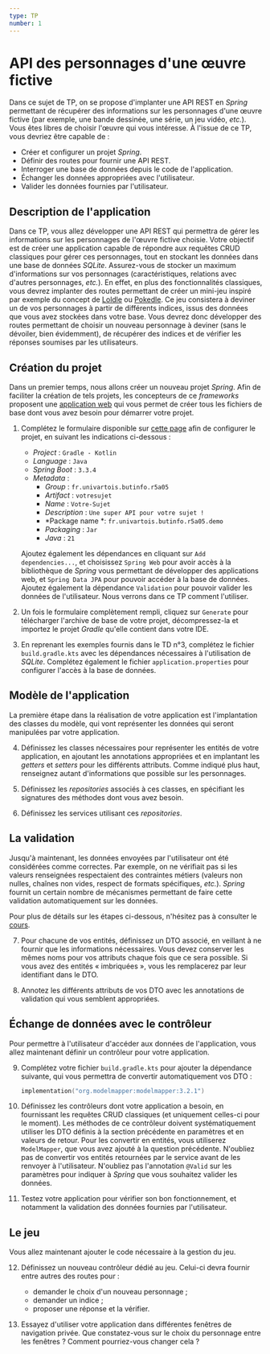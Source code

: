 ```yaml
---
type: TP
number: 1
---
```


# API des personnages d'une œuvre fictive

Dans ce sujet de TP, on se propose d'implanter une API REST en *Spring*
permettant de récupérer des informations sur les personnages d'une œuvre
fictive (par exemple, une bande dessinée, une série, un jeu vidéo, *etc.*).
Vous êtes libres de choisir l'œuvre qui vous intéresse.
À l'issue de ce TP, vous devriez être capable de :

- Créer et configurer un projet *Spring*.
- Définir des routes pour fournir une API REST.
- Interroger une base de données depuis le code de l'application.
- Échanger les données appropriées avec l'utilisateur.
- Valider les données fournies par l'utilisateur.

## Description de l'application

Dans ce TP, vous allez développer une API REST qui permettra de gérer les
informations sur les personnages de l'œuvre fictive choisie.
Votre objectif est de créer une application capable de répondre aux requêtes
CRUD classiques pour gérer ces personnages, tout en stockant les données dans
une base de données *SQLite*.
Assurez-vous de stocker un maximum d'informations sur vos personnages
(caractéristiques, relations avec d'autres personnages, *etc.*).
En effet, en plus des fonctionnalités classiques, vous devrez implanter des
routes permettant de créer un mini-jeu inspiré par exemple du concept de
[Loldle](https://loldle.net) ou [Pokedle](https://pokedle.net).
Ce jeu consistera à deviner un de vos personnages à partir de différents
indices, issus des données que vous avez stockées dans votre base.
Vous devrez donc développer des routes permettant de choisir un nouveau
personnage à deviner (sans le dévoiler, bien évidemment), de récupérer des
indices et de vérifier les réponses soumises par les utilisateurs.

## Création du projet

Dans un premier temps, nous allons créer un nouveau projet *Spring*.
Afin de faciliter la création de tels projets, les concepteurs de ce
*frameworks* proposent une [application web](https://start.spring.io) qui
vous permet de créer tous les fichiers de base dont vous avez besoin pour
démarrer votre projet.

1. Complétez le formulaire disponible sur [cette page](https://start.spring.io)
   afin de configurer le projet, en suivant les indications ci-dessous :

   - *Project* : `Gradle - Kotlin`
   - *Language* : `Java`
   - *Spring Boot* : `3.3.4`
   - *Metadata* :
     - *Group* : `fr.univartois.butinfo.r5a05`
     - *Artifact* : `votresujet`
     - *Name* : `Votre-Sujet`
     - *Description* : `Une super API pour votre sujet !`
     - *Package name *: `fr.univartois.butinfo.r5a05.demo`
     - *Packaging* : `Jar`
     - *Java* : `21`

   Ajoutez également les dépendances en cliquant sur `Add dependencies...`, et
   choisissez `Spring Web` pour avoir accès à la bibliothèque de *Spring*
   vous permettant de développer des applications web, et `Spring Data JPA`
   pour pouvoir accéder à la base de données.
   Ajoutez également la dépendance `Validation` pour pouvoir valider les
   données de l'utilisateur.
   Nous verrons dans ce TP comment l'utiliser.

2. Un fois le formulaire complètement rempli, cliquez sur `Generate` pour
   télécharger l'archive de base de votre projet, décompressez-la et importez
   le projet *Gradle* qu'elle contient dans votre IDE.

3. En reprenant les exemples fournis dans le TD n°3, complétez le fichier
   `build.gradle.kts` avec les dépendances nécessaires à l'utilisation de
   *SQLite*.
   Complétez également le fichier `application.properties` pour configurer
   l'accès à la base de données.

## Modèle de l'application

La première étape dans la réalisation de votre application est l'implantation
des classes du modèle, qui vont représenter les données qui seront manipulées
par votre application.

4. Définissez les classes nécessaires pour représenter les entités de votre
   application, en ajoutant les annotations appropriées et en implantant les
   *getters* et *setters* pour les différents attributs.
   Comme indiqué plus haut, renseignez autant d'informations que possible sur
   les personnages.

5. Définissez les *repositories* associés à ces classes, en spécifiant les
   signatures des méthodes dont vous avez besoin.

6. Définissez les services utilisant ces *repositories*.

## La validation

Jusqu'à maintenant, les données envoyées par l'utilisateur ont été considérées
comme correctes.
Par exemple, on ne vérifiait pas si les valeurs renseignées respectaient des
contraintes métiers (valeurs non nulles, chaînes non vides, respect de formats
spécifiques, *etc.*).
*Spring* fournit un certain nombre de mécanismes permettant de faire cette
validation automatiquement sur les données.

Pour plus de détails sur les étapes ci-dessous, n'hésitez pas à consulter le
[cours](https://gitlab.univ-artois.fr/enseignements-rwa/modules/but-3/r5-a-05/cours/-/blob/main/cours/03-echange-donnees.md).

7. Pour chacune de vos entités, définissez un DTO associé, en veillant à ne
   fournir que les informations nécessaires.
   Vous devez conserver les mêmes noms pour vos attributs chaque fois que ce
   sera possible.
   Si vous avez des entités « imbriquées », vous les remplacerez par leur
   identifiant dans le DTO.

8. Annotez les différents attributs de vos DTO avec les annotations de
   validation qui vous semblent appropriées.

## Échange de données avec le contrôleur 

Pour permettre à l'utilisateur d'accéder aux données de l'application, vous
allez maintenant définir un contrôleur pour votre application.

9. Complétez votre fichier `build.gradle.kts` pour ajouter la dépendance
   suivante, qui vous permettra de convertir automatiquement vos DTO :

   ```kotlin
   implementation("org.modelmapper:modelmapper:3.2.1")
   ```

10. Définissez les contrôleurs dont votre application a besoin, en fournissant
    les requêtes CRUD classiques (et uniquement celles-ci pour le moment).
    Les méthodes de ce contrôleur doivent systématiquement utiliser les DTO
    définis à la section précédente en paramètres et en valeurs de retour.
    Pour les convertir en entités, vous utiliserez `ModelMapper`, que vous avez
    ajouté à la question précédente.
    N'oubliez pas de convertir vos entités retournées par le service avant
    de les renvoyer à l'utilisateur.
    N'oubliez pas l'annotation `@Valid` sur les paramètres pour indiquer à
    *Spring* que vous souhaitez valider les données.

11. Testez votre application pour vérifier son bon fonctionnement, et notamment
    la validation des données fournies par l'utilisateur.

## Le jeu

Vous allez maintenant ajouter le code nécessaire à la gestion du jeu.

12. Définissez un nouveau contrôleur dédié au jeu.
    Celui-ci devra fournir entre autres des routes pour :

    - demander le choix d'un nouveau personnage ;
    - demander un indice ;
    - proposer une réponse et la vérifier.

13. Essayez d'utiliser votre application dans différentes fenêtres de navigation
    privée.
    Que constatez-vous sur le choix du personnage entre les fenêtres ?
    Comment pourriez-vous changer cela ?
